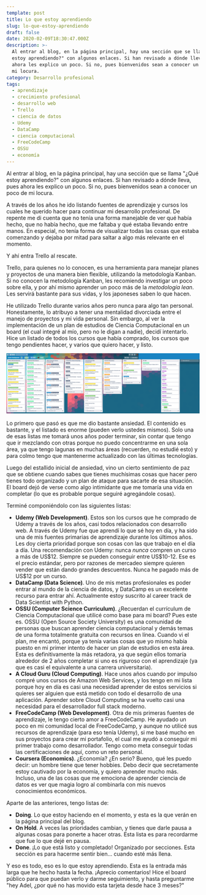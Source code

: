 ```yaml
---
template: post
title: Lo que estoy aprendiendo
slug: lo-que-estoy-aprendiendo
draft: false
date: 2020-02-09T18:30:47.000Z
description: >-
  Al entrar al blog, en la página principal, hay una sección que se llama "¿Qué
  estoy aprendiendo?" con algunos enlaces. Si han revisado a dónde lleva, pues
  ahora les explico un poco. Si no, pues bienvenidos sean a conocer un poco de
  mi locura.
category: Desarrollo profesional
tags:
  - aprendizaje
  - crecimiento profesional
  - desarrollo web
  - Trello
  - ciencia de datos
  - Udemy
  - DataCamp
  - ciencia computacional
  - FreeCodeCamp
  - OSSU
  - economía
---
```


Al entrar al blog, en la página principal, hay una sección que se llama "¿Qué estoy aprendiendo?" con algunos enlaces. Si han revisado a dónde lleva, pues ahora les explico un poco. Si no, pues bienvenidos sean a conocer un poco de mi locura.

A través de los años he ido listando fuentes de aprendizaje y cursos los cuales he querido hacer para continuar mi desarrollo profesional. De repente me di cuenta que no tenía una forma manejable de ver qué había hecho, que no había hecho, que me faltaba y qué estaba llevando entre manos. En especial, no tenía forma de visualizar todas las cosas que estaba comenzando y dejaba por mitad para saltar a algo más relevante en el momento.

Y ahí entra Trello al rescate.

Trello, para quienes no lo conocen, es una herramienta para manejar planes y proyectos de una manera bien flexible, utilizando la metodología Kanban. Si no conocen la metodología Kanban, les recomiendo investigar un poco sobre ella, y por ahí mismo aprender un poco más de la _metodología lean_. Les servirá bastante para sus vidas, y los japoneses saben lo que hacen.

He utilizado Trello durante varios años pero nunca para algo tan personal. Honestamente, lo atribuyo a tener una mentalidad divorciada entre el manejo de proyectos y mi vida personal. Sin embargo, al ver la implementación de un plan de estudios de Ciencia Computacional en un board (el cual integré al mío, pero no le digan a nadie), decidí intentarlo. Hice un listado de todos los cursos que había comprado, los cursos que tengo pendientes hacer, y varios que quiero hacer, y listo.

![trello_board_2020-02-07](/media/trello_board_2020-02-07.png)

Lo primero que pasó es que me dio bastante ansiedad. El contenido es bastante, y el listado es enorme (pueden verlo ustedes mismos). Solo una de esas listas me tomará unos años poder terminar, sin contar que tengo que ir mezclando con otras porque no puedo concentrarme en una sola área, ya que tengo lagunas en muchas áreas (recuerden, no estudié esto) y para colmo tengo que mantenerme actualizado con las últimas tecnologías.

Luego del estallido inicial de ansiedad, vino un cierto sentimiento de paz que se obtiene cuando sabes que tienes muchísimas cosas que hacer pero tienes todo organizado y un plan de ataque para sacarte de esa situación. El board dejó de verse como algo intimidante que me tomaría una vida en completar (lo que es probable porque seguiré agregándole cosas).

Terminé componiéndolo con las siguientes listas:

- **Udemy (Web Development)**. Estos son los cursos que he comprado de Udemy a través de los años, casi todos relacionados con desarrollo web. A través de Udemy fue que aprendí lo que sé hoy en día, y ha sido una de mis fuentes primarias de aprendizaje durante los últimos años. Les doy cierta prioridad porque son cosas con las que trabajo en el día a día. Una recomendación con Udemy: nunca _nunca_ compren un curso a más de US\$12. Siempre se pueden conseguir entre US\$10-12. Ese es el precio estándar, pero por razones de mercadeo siempre quieren vender que están dando grandes descuentos. Nunca he pagado más de US\$12 por un curso.
- **DataCamp (Data Science)**. Uno de mis metas profesionales es poder entrar al mundo de la ciencia de datos, y DataCamp es un excelente recurso para entrar ahí. Actualmente estoy suscrito al career track de Data Scientist with Python.
- **OSSU (Computer Science Curriculum)**. ¿Recuerdan el currículum de Ciencia Computacional que utilicé como base para mi board? Pues este es. OSSU (Open Source Society University) es una comunidad de personas que buscan aprender ciencia computacional y demás temas de una forma totalmente gratuita con recursos en línea. Cuando vi el plan, me encantó, porque ya tenía varias cosas que yo mismo había puesto en mi primer intento de hacer un plan de estudios en esta área. Esta es definitivamente la más retadora, ya que según ellos tomaría alrededor de 2 años completar si uno es riguroso con el aprendizaje (ya que es casi el equivalente a una carrera universitaria).
- **A Cloud Guru (Cloud Computing)**. Hace unos años cuando por impulso compré unos cursos de Amazon Web Services, y los tengo en mi lista porque hoy en día es casi una necesidad aprender de estos servicios si quieres ser alguien que está metido con todo el desarrollo de una aplicación. Aprender sobre Cloud Computing se ha vuelto casi una necesidad para el desarrollador full stack moderno.
- **FreeCodeCamp (Web Development)**. Otra de mis primeras fuentes de aprendizaje, le tengo cierto amor a FreeCodeCamp. He ayudado un poco en mi comunidad local de FreeCodeCamp, y aunque no utilicé sus recursos de aprendizaje (para eso tenía Udemy), si me basé mucho en sus proyectos para crear mi portafolio, el cual me ayudó a conseguir mi primer trabajo como desarrollador. Tengo como meta conseguir todas las certificaciones de aquí, como un reto personal.
- **Coursera (Economics)**. ¿Economía? ¿En serio? Bueno, qué les puedo decir: un hombre tiene que tener hobbies. Debo decir que secretamente estoy cautivado por la economía, y quiero aprender mucho más. Incluso, una de las cosas que me emociona de aprender ciencia de datos es ver que magia logro al combinarla con mis nuevos conocimientos económicos.

Aparte de las anteriores, tengo listas de:

- **Doing**. Lo que estoy haciendo en el momento, y esta es la que verán en la página principal del blog.
- **On Hold**. A veces las prioridades cambian, y tienes que darle pausa a algunas cosas para ponerte a hacer otras. Esta lista es para recordarme que fue lo que dejé en pausa.
- **Done**. ¡Lo que está listo y completado! Organizado por secciones. Esta sección es para hacerme sentir bien... cuando esté más llena.

Y eso es todo, eso es lo que estoy aprendiendo. Esta es la entrada más larga que he hecho hasta la fecha. ¡Aprecio comentarios! Hice el board público para que puedan verlo y darme seguimiento, y hasta preguntarme "hey Adel, ¿por qué no has movido esta tarjeta desde hace 3 meses?"
